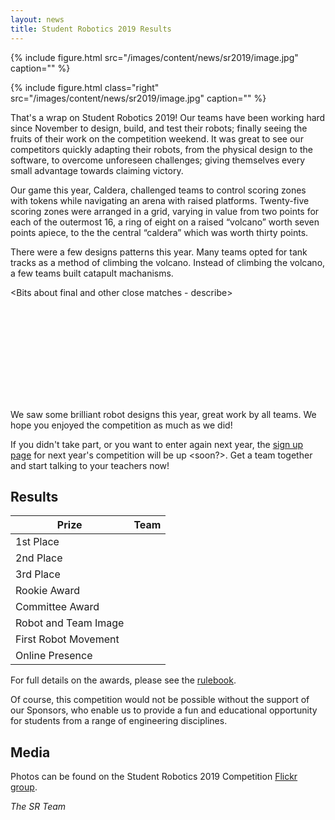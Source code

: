 ```yaml
---
layout: news
title: Student Robotics 2019 Results
---
```


{% include figure.html
           src="/images/content/news/sr2019/image.jpg"
           caption="" %}

{% include figure.html
           class="right"
           src="/images/content/news/sr2019/image.jpg"
           caption="" %}

That's a wrap on Student Robotics 2019! Our teams have been working hard since November to design, build, and test their robots; finally seeing the fruits of their work on the competition weekend. It was great to see our competitors quickly adapting their robots, from the physical design to the software, to overcome unforeseen challenges; giving themselves every small advantage towards claiming victory.

Our game this year, Caldera, challenged teams to control scoring zones with tokens while navigating an arena with raised platforms. Twenty-five scoring zones were arranged in a grid, varying in value from two points for each of the outermost 16, a ring of eight on a raised “volcano” worth seven points apiece, to the the central “caldera” which was worth thirty points.

There were a few designs patterns this year. Many teams opted for tank tracks as a method of climbing the volcano. Instead of climbing the volcano, a few teams built catapult machanisms.

<Bits about final and other close matches - describe>

<!-- Video of Final -->
<iframe
  class="center video"
  src=""
  frameborder="0"
  allowfullscreen
  >
</iframe>

We saw some brilliant robot designs this year, great work by all teams. We hope you enjoyed the competition as much as we did!

If you didn't take part, or you want to enter again next year, the [sign up page](/schools/how_to_enter) for next year's competition will be up <soon?>. Get a team together and start talking to your teachers now!

Results
-------

|        Prize          |            Team
|-----------------------|-----------------------------------------------
| 1st Place             |
| 2nd Place             |
| 3rd Place             | 
| Rookie Award          |
| Committee Award       |
| Robot and Team Image  |
| First Robot Movement  | 
| Online Presence       |

For full details on the awards, please see the [rulebook](/resources/2019/rulebook.pdf).

Of course, this competition would not be possible without the support of our Sponsors, <list sponsors> who enable us to provide a fun and educational opportunity for students from a range of engineering disciplines. 

Media
-----

Photos can be found on the Student Robotics 2019 Competition [Flickr group](http://www.flickr.com/groups/sr2019/).

_The SR Team_



